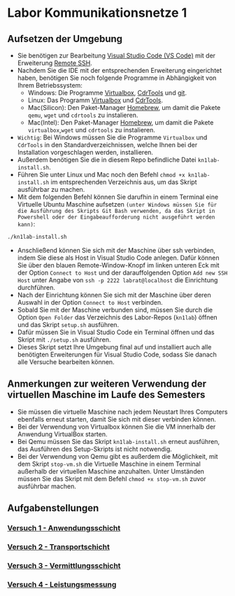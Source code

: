 # Labor Kommunikationsnetze 1

## Aufsetzen der Umgebung
* Sie benötigen zur Bearbeitung [Visual Studio Code (VS Code)](https://code.visualstudio.com) mit der Erweiterung [Remote SSH](https://marketplace.visualstudio.com/items?itemName=ms-vscode-remote.remote-ssh). 
* Nachdem Sie die IDE mit der entsprechenden Erweiterung eingerichtet haben, benötigen Sie noch folgende Programme in Abhängigkeit von Ihrem Betriebssystem:
  * Windows: Die Programme [Virtualbox](https://www.virtualbox.org/wiki/Downloads), [CdrTools](https://sourceforge.net/projects/cdrtoolswin/) und [git](https://git-scm.com/install/windows).
  * Linux: Das Programm [Virtualbox](https://www.virtualbox.org/wiki/Downloads) und [CdrTools](https://sourceforge.net/projects/cdrtoolswin/).
  * Mac(Silicon): Den Paket-Manager [Homebrew](https://brew.sh/), um damit die Pakete `qemu`, `wget` und `cdrtools` zu instalieren.
  * Mac(Intel): Den Paket-Manager [Homebrew](https://brew.sh/), um damit die Pakete `virtualbox`,`wget` und `cdrtools` zu instalieren.
* `Wichtig`: Bei Windows müssen Sie die Programme `Virtualbox` und `CdrTools` in den Standardverzeichnissen, welche Ihnen bei der Installation vorgeschlagen werden, installieren.
* Außerdem benötigen Sie die in diesem Repo befindliche Datei `kn1lab-install.sh`.
* Führen Sie unter Linux und Mac noch den Befehl `chmod +x kn1lab-install.sh` im entsprechenden Verzeichnis aus, um das Skript ausführbar zu machen.
* Mit dem folgenden Befehl können Sie darufhin in einem Terminal eine Virtuelle Ubuntu Maschine aufsetzen `(unter Windows müssen Sie für die Ausführung des Skripts Git Bash verwenden, da das Skript in Powershell oder der Eingabeaufforderung nicht ausgeführt werden kann)`: 

```bash
./kn1lab-install.sh
```

* Anschließend können Sie sich mit der Maschine über ssh verbinden, indem Sie diese als Host in Visual Studio Code anlegen. Dafür können Sie über den blauen Remote-Window-Knopf im linken unteren Eck mit der Option `Connect to Host` und der darauffolgenden Option `Add new SSH Host` unter Angabe von `ssh -p 2222 labrat@localhost` die Einrichtung durchführen.
* Nach der Einrichtung können Sie sich mit der Maschine über deren Auswahl in der Option `Connect to Host` verbinden.
* Sobald Sie mit der Maschine verbunden sind, müssen Sie durch die Option `Open Folder` das Verzeichnis des Labor-Repos (`kn1lab`) öffnen und das Skript `setup.sh` ausführen.
* Dafür müssen Sie in Visual Studio Code ein Terminal öffnen und das Skript mit `./setup.sh` ausführen.
* Dieses Skript setzt Ihre Umgebung final auf und installiert auch alle benötigten Erweiterungen für Visual Studio Code, sodass Sie danach alle Versuche bearbeiten können.

## Anmerkungen zur weiteren Verwendung der virtuellen Maschine im Laufe des Semesters

* Sie müssen die virtuelle Maschine nach jedem Neustart Ihres Computers ebenfalls erneut starten, damit Sie sich mit dieser verbinden können.
* Bei der Verwendung von Virtualbox können Sie die VM innerhalb der Anwendung VirtualBox starten.
* Bei Qemu müssen Sie das Skript `kn1lab-install.sh` erneut ausführen, das Ausführen des Setup-Skripts ist nicht notwendig.
* Bei der Verwendung von Qemu gibt es außerdem die Möglichkeit, mit dem Skript `stop-vm.sh` die Virtuelle Maschine in einem Terminal außerhalb der virtuellen Maschine anzuhalten. Unter Umständen müssen Sie das Skript mit dem Befehl `chmod +x stop-vm.sh` zuvor ausführbar machen.


## Aufgabenstellungen

### [Versuch 1 - Anwendungsschicht](versuch1/aufgabenstellung.md)
### [Versuch 2 - Transportschicht](versuch2/aufgabenstellung.md)
### [Versuch 3 - Vermittlungsschicht](versuch3/aufgabenstellung.md)
### [Versuch 4 - Leistungsmessung](versuch4/aufgabenstellung.md)
